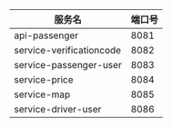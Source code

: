 

服务名|端口号
---|---
api-passenger|8081
service-verificationcode|8082
service-passenger-user|8083
service-price|8084
service-map|8085
service-driver-user|8086
